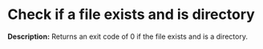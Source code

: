 # Check if a file exists and is directory

**Description:** Returns an exit code of 0 if the file exists and is a directory.

